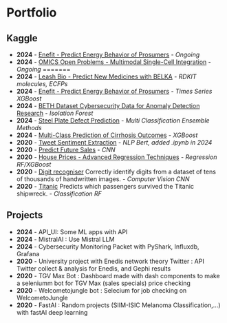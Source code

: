 # Portfolio


  
## Kaggle
- **2024** - [Enefit - Predict Energy Behavior of Prosumers](https://www.kaggle.com/competitions/predict-energy-behavior-of-prosumers/overview) - *Ongoing*
- **2024** - [OMICS Open Problems - Multimodal Single-Cell Integration](https://www.kaggle.com/competitions/open-problems-multimodal) - *Ongoing*
=======
- **2024** - [Leash Bio - Predict New Medicines with BELKA](https://www.kaggle.com/competitions/leash-BELKA/overview) - *RDKIT molecules, ECFPs*
- **2024** - [Enefit - Predict Energy Behavior of Prosumers](https://www.kaggle.com/competitions/predict-energy-behavior-of-prosumers/overview) - *Times Series XGBoost*
- **2024** - [BETH Dataset Cybersecurity Data for Anomaly Detection Research](https://www.kaggle.com/datasets/katehighnam/beth-dataset) - *Isolation Forest*
- **2024** - [Steel Plate Defect Prediction](https://www.kaggle.com/competitions/playground-series-s4e3/overview) - *Multi Classification Ensemble Methods*
- **2024** - [Multi-Class Prediction of Cirrhosis Outcomes](https://www.kaggle.com/competitions/playground-series-s3e26/overview) - *XGBoost*
- **2020** - [Tweet Sentiment Extraction](https://www.kaggle.com/competitions/tweet-sentiment-extraction/overview) - *NLP Bert, added .ipynb in 2024*
- **2020** - [Predict Future Sales](https://www.kaggle.com/c/competitive-data-science-predict-future-sales) - *CNN*
- **2020** - [House Prices - Advanced Regression Techniques](https://www.kaggle.com/c/house-prices-advanced-regression-techniques) - *Regression RF/XGBoost*
- **2020** - [Digit recogniser](https://www.kaggle.com/c/digit-recognizer) Correctly identify digits from a dataset of tens of thousands of handwritten images. - *Computer Vision CNN*
- **2020** - [Titanic](https://www.kaggle.com/c/titanic) Predicts which passengers survived the Titanic shipwreck. - *Classification RF*
  

## Projects
- **2024** - API_UI: Some ML apps with API
- **2024** - MistralAI : Use Mistral LLM
- **2024** - Cybersecurity Monitoring Packet with PyShark, Influxdb, Grafana
- **2020** - University project with Enedis network theory Twitter : API Twitter collect & analysis for Enedis, and Gephi results
- **2020** - TGV Max Bot : Dashboard made with dash components to make a seleniumm bot for TGV Max (sales specials) price checking
- **2020** - Welcometojungle bot : Selecium for job checking on WelcometoJungle
- **2020** - FastAI : Random projects (SIIM-ISIC Melanoma Classification,...) with fastAI deep learning

